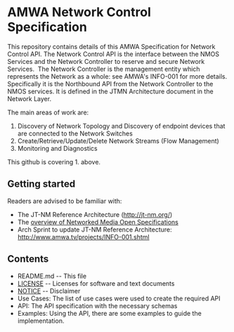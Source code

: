 # AMWA Network Control Specification

This repository contains details of this AMWA Specification for Network Control API.  The Network Control API is the interface between the NMOS Services and the Network Controller to reserve and secure Network Services.  The Network Controller is the management entity which represents the Network as a whole: see AMWA's INFO-001 for more details. Specifically it is the Northbound API from the Network Controller to the NMOS services. It is defined in the JTMN Architecture document in the Network Layer. 

The main areas of work are:
1. Discovery of Network Topology and Discovery of endpoint devices that are connected to the Network Switches
2. Create/Retrieve/Update/Delete Network Streams (Flow Management) 
3. Monitoring and Diagnostics

This github is covering 1. above. 

## Getting started

Readers are advised to be familiar with:
* The JT-NM Reference Architecture (http://jt-nm.org/)
* The [overview of Networked Media Open Specifications](https://github.com/AMWA-TV/nmos)
* Arch Sprint to update JT-NM Reference Architecture: http://www.amwa.tv/projects/INFO-001.shtml


## Contents

* README.md -- This file
* [LICENSE](LICENSE) -- Licenses for software and text documents
* [NOTICE](NOTICE) -- Disclaimer
* Use Cases: The list of use cases were used to create the required API
* API: The API specification with the necessary schemas
* Examples:  Using the API, there are some examples to guide the implementation.
